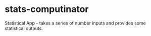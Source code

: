 # stats-computinator
Statistical App - takes a series of number inputs and provides some statistical outputs.
